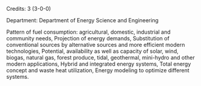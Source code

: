 Credits: 3 (3-0-0)

Department: Department of Energy Science and Engineering

Pattern of fuel consumption: agricultural, domestic, industrial and community needs, Projection of energy demands, Substitution of conventional sources by alternative sources and more efficient modern technologies, Potential, availability as well as capacity of solar, wind, biogas, natural gas, forest produce, tidal, geothermal, mini-hydro and other modern applications, Hybrid and integrated energy systems, Total energy concept and waste heat utilization, Energy modeling to optimize different systems.